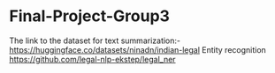 # Final-Project-Group3
The link to the dataset for text summarization:- https://huggingface.co/datasets/ninadn/indian-legal
Entity recognition https://github.com/legal-nlp-ekstep/legal_ner
